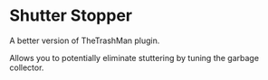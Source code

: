 Shutter Stopper
=====
A better version of TheTrashMan plugin.

Allows you to potentially eliminate stuttering by tuning the garbage collector.

